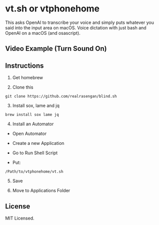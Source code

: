 # vt.sh or vtphonehome

This asks OpenAI to transcribe your voice and simply puts whatever you said into the input area on macOS. Voice dictation with just bash and OpenAI on a macOS (and osascript).

## Video Example (Turn Sound On)



## Instructions

1. Get homebrew

2. Clone this
```
git clone https://github.com/realrasengan/blind.sh
```

3. Install sox, lame and jq
```
brew install sox lame jq
```

4. Install an Automator

- Open Automator

- Create a new Application

- Go to Run Shell Script

- Put:
```
/Path/to/vtphonehome/vt.sh
```

5. Save

6. Move to Applications Folder


## License

MIT Licensed.
